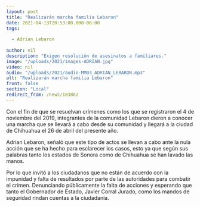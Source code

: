```yaml
---
layout: post
title: "Realizarán marcha familia Lebaron"
date: 2021-04-13T20:53:00.000-06:00
tags:
  
  - Adrian Lebaron
  
author: nil
description: "Exigen resolución de asesinatos a familiares."
image: "/uploads/2021/images-ADRIAN.jpg"
video: nil
audio: "/uploads/2021/audio-MM03_ADRIAN_LEBARON.mp3"
alt: "Realizarán marcha familia Lebaron"
front: false
section: "Local"
redirect_from: /news/183862
---
```


Con el fin de que se resuelvan crímenes como los que se registraron el 4 de noviembre del 2019, integrantes de la comunidad Lebaron dieron a conocer una marcha que se llevará a cabo desde su comunidad y llegará a la ciudad de Chihuahua el 26 de abril del presente año.

Adrian Lebaron, señaló que este tipo de actos se llevan a cabo ante la nula acción que se ha hecho para esclarecer los casos, esto ya que según sus palabras tanto los estados de Sonora como de Chihuahua se han lavado las manos. 

Por lo que invitó a los ciudadanos que no están de acuerdo con la impunidad y falta de resultados por parte de las autoridades para combatir el crimen. Denunciando públicamente la falta de acciones y esperando que tanto el Gobernador de Estado, Javier Corral Jurado, como los mandos de seguridad rindan cuentas a la ciudadanía.
